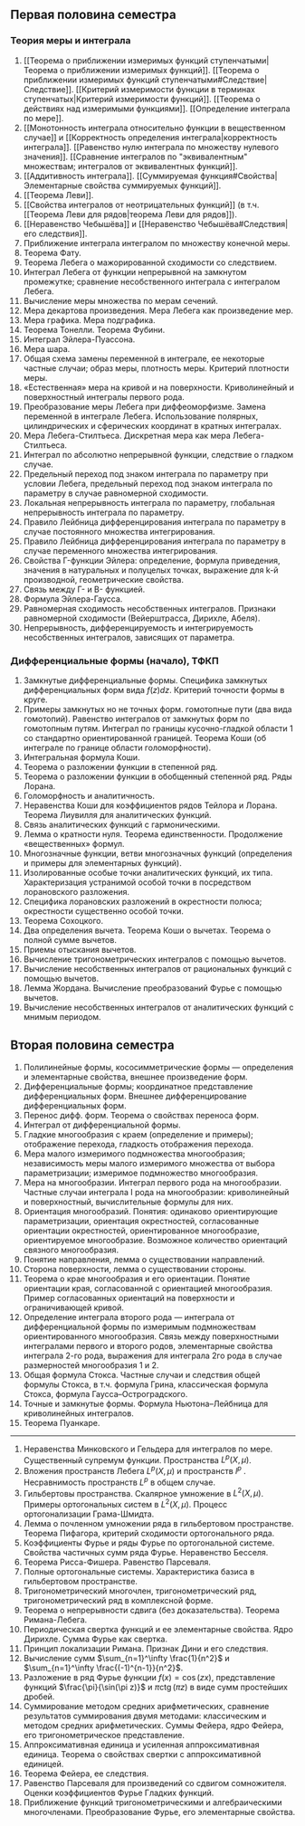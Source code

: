 ## Первая половина семестра
### Теория меры и интеграла
1. [[Теорема о приближении измеримых функций ступенчатыми|Теорема о приближении измеримых функций]]. [[Теорема о приближении измеримых функций ступенчатыми#Следствие|Следствие]]. [[Критерий измеримости функции в терминах ступенчатых|Критерий измеримости функций]]. [[Теорема о действиях над измеримыми функциями]]. [[Определение интеграла по мере]].
2. [[Монотонность интеграла относительно функции в вещественном случае]] и [[Корректность определения интеграла|корректность интеграла]]. [[Равенство нулю интеграла по множеству нулевого значения]]. [[Сравнение интегралов по "эквивалентным" множествам; интегралов от эквивалентных функций]].
3. [[Аддитивность интеграла]]. [[Суммируемая функция#Свойства|Элементарные свойства суммируемых функций]].
4. [[Теорема Леви]].
5. [[Свойства интегралов от неотрицательных функций]] (в т.ч. [[Теорема Леви для рядов|теорема Леви для рядов]]).
6. [[Неравенство Чебышёва]] и [[Неравенство Чебышёва#Следствия|его следствия]].
7. Приближение интеграла интегралом по множеству конечной меры.
8. Теорема Фату.
9. Теорема Лебега о мажорированной сходимости со следствием.
10. Интеграл Лебега от функции непрерывной на замкнутом промежутке; сравнение несобственного интеграла с интегралом Лебега.
11. Вычисление меры множества по мерам сечений.
12. Мера декартова произведения. Мера Лебега как произведение мер.
13. Мера графика. Мера подграфика.
14. Теорема Тонелли. Теорема Фубини.
15. Интеграл Эйлера-Пуассона.
16. Мера шара.
17. Общая схема замены переменной в интеграле, ее некоторые частные случаи; образ меры, плотность меры. Критерий плотности меры.
18. «Естественная» мера на кривой и на поверхности. Криволинейный и поверхностный интегралы первого рода.
19. Преобразование меры Лебега при диффеоморфизме. Замена переменной в интеграле Лебега. Использование полярных, цилиндрических и сферических координат в кратных интегралах.
20. Мера Лебега-Стилтьеса. Дискретная мера как мера Лебега-Стилтьеса.
21. Интеграл по абсолютно непрерывной функции, следствие о гладком случае.
22. Предельный переход под знаком интеграла по параметру при условии Лебега, предельный переход под знаком интеграла по параметру в случае равномерной сходимости.
23. Локальная непрерывность интеграла по параметру, глобальная непрерывность интеграла по параметру.
24. Правило Лейбница дифференцирования интеграла по параметру в случае постоянного множества интегрирования.
25. Правило Лейбница дифференцирования интеграла по параметру в случае переменного множества интегрирования.
26. Свойства Γ-функции Эйлера: определение, формула приведения, значения в натуральных и полуцелых точках, выражение для k-й производной, геометрические свойства.
27. Связь между Γ- и B- функцией.
28. Формула Эйлера-Гаусса.
29. Равномерная сходимость несобственных интегралов. Признаки равномерной сходимости (Вейерштрасса, Дирихле, Абеля).
30. Непрерывность, дифференцируемость и интегрируемость несобственных интегралов, зависящих от параметра.
### Дифференциальные формы (начало), ТФКП
1. Замкнутые дифференциальные формы. Специфика замкнутых дифференциальных форм вида $f(z)dz$. Критерий точности формы в круге.
2. Примеры замкнутых но не точных форм. гомотопные пути (два вида гомотопий). Равенство интегралов от замкнутых форм по гомотопным путям. Интеграл по границы кусочно-гладкой области 1 со стандартно ориентированной границей. Теорема Коши (об интеграле по границе области голоморфности).
3. Интегральная формула Коши.
4. Теорема о разложении функции в степенной ряд.
5. Теорема о разложении функции в обобщенный степенной ряд. Ряды Лорана.
6. Голоморфность и аналитичность.
7. Неравенства Коши для коэффициентов рядов Тейлора и Лорана. Теорема Лиувилля для аналитических функций.
8. Связь аналитических функций с гармоническими.
9. Лемма о кратности нуля. Теорема единственности. Продолжение «вещественных» формул.
10. Многозначные функции, ветви многозначных функций (определения и примеры для элементарных функций).
11. Изолированные особые точки аналитических функций, их типа. Характеризация устранимой особой точки в посредством лорановского разложения.
12. Специфика лорановских разложений в окрестности полюса; окрестности существенно особой точки.
13. Теорема Сохоцкого.
14. Два определения вычета. Теорема Коши о вычетах. Теорема о полной сумме вычетов.
15. Приемы отыскания вычетов.
16. Вычисление тригонометрических интегралов с помощью вычетов.
17. Вычисление несобственных интегралов от рациональных функций с помощью вычетов.
18. Лемма Жордана. Вычисление преобразований Фурье с помощью вычетов.
19. Вычисление несобственных интегралов от аналитических функций с мнимым периодом.
## Вторая половина семестра
1. Полилинейные формы, кососимметрические формы — определения и элементарные свойства, внешнее произведение форм.
2. Дифференциальные формы; координатное представление дифференциальных форм. Внешнее дифференцирование дифференциальных форм.
3. Перенос дифф. форм. Теорема о свойствах переноса форм.
4. Интеграл от дифференциальной формы.
5. Гладкие многообразия с краем (определение и примеры); отображение перехода, гладкость отображения перехода.
6. Мера малого измеримого подмножества многообразия; независимость меры малого измеримого множества от выбора параметризации; измеримое подмножество многообразия.
7. Мера на многообразии. Интеграл первого рода на многообразии. Частные случаи интеграла I рода на многообразии: криволинейный и поверхностный, вычислительные формулы для них.
8. Ориентация многообразий. Понятия: одинаково ориентирующие параметризации, ориентация окрестностей, согласованные ориентации окрестностей, ориентированное многообразие, ориентируемое многообразие. Возможное количество ориентаций связного многообразия.
9. Понятие направления, лемма о существовании направлений.
10. Сторона поверхности, лемма о существовании стороны.
11. Теорема о крае многообразия и его ориентации. Понятие ориентации края, согласованной с ориентацией многообразия. Пример согласованных ориентаций на поверхности и ограничивающей кривой.
12. Определение интеграла второго рода — интеграла от дифференциальной формы по измеримым подмножествам ориентированного многообразия. Связь между поверхностными интегралами первого и второго родов, элементарные свойства интеграла 2-го рода, выражения для интеграла 2го рода в случае размерностей многообразия 1 и 2.
13. Общая формула Стокса. Частные случаи и следствия общей формулы Стокса, в т.ч. формула Грина, классическая формула Стокса, формула Гаусса–Остроградского.
14. Точные и замкнутые формы. Формула Ньютона–Лейбница для криволинейных интегралов.
15. Теорема Пуанкаре.
---
1. Неравенства Минковского и Гельдера для интегралов по мере. Существенный супремум функции. Пространства $L^p(X, \mu)$.
2. Вложения пространств Лебега $L^p(X, \mu)$ и пространств $l^p$ . Несравнимость пространств $L^p$ в общем случае.
3. Гильбертовы пространства. Скалярное умножение в $L^2(X, \mu)$. Примеры ортогональных систем в $L^2(X, \mu)$. Процесс ортогонализации Грама-Шмидта.
4. Лемма о почленном умножении ряда в гильбертовом пространстве. Теорема Пифагора, критерий сходимости ортогонального ряда.
5. Коэффициенты Фурье и ряды Фурье по ортогональной системе. Свойства частичных сумм ряда Фурье. Неравенство Бесселя.
6. Теорема Рисса-Фишера. Равенство Парсеваля.
7. Полные ортогональные системы. Характеристика базиса в гильбертовом пространстве.
8. Тригонометрический многочлен, тригонометрический ряд, тригонометрический ряд в комплексной форме.
9. Теорема о непрерывности сдвига (без доказательства). Теорема Римана-Лебега.
10. Периодическая свертка функций и ее элементарные свойства. Ядро Дирихле. Сумма Фурье как свертка.
11. Принцип локализации Римана. Признак Дини и его следствия.
12. Вычисление сумм $\sum_{n=1}^\infty \frac{1}{n^2}$ и $\sum_{n=1}^\infty \frac{(-1)^{n-1}}{n^2}$.
13. Разложение в ряд Фурье функции $f(x) = \cos(zx)$, представление функций $\frac{\pi}{\sin(\pi z)}$ и $\pi \operatorname{ctg}(\pi z)$ в виде сумм простейших дробей.
14. Суммирование методом средних арифметических, сравнение результатов суммирования двумя методами: классическим и методом средних арифметических. Суммы Фейера, ядро Фейера, его тригонометрическое представление.
15. Аппроксимативная единица и усиленная аппроксимативная единица. Теорема о свойствах свертки с аппроксимативной единицей.
16. Теорема Фейера, ее следствия.
17. Равенство Парсеваля для произведений со сдвигом сомножителя. Оценки коэффициентов Фурье Гладких функций.
18. Приближение функций тригонометрическими и алгебраическими многочленами. Преобразование Фурье, его элементарные свойства.